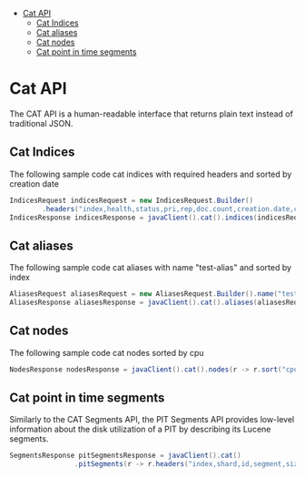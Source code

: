 - [Cat API](#cat-api)
  - [Cat Indices](#cat-indices)
  - [Cat aliases](#cat-aliases)
  - [Cat nodes](#cat-nodes)
  - [Cat point in time segments](#cat-point-in-time-segments)

# Cat API

The CAT API is a human-readable interface that returns plain text instead of traditional JSON.

## Cat Indices
The following sample code cat indices with required headers and sorted by creation date

```java
IndicesRequest indicesRequest = new IndicesRequest.Builder()
        .headers("index,health,status,pri,rep,doc.count,creation.date,creation.date.string").sort("creation.date").build();
IndicesResponse indicesResponse = javaClient().cat().indices(indicesRequest);
```


## Cat aliases
The following sample code cat aliases with name "test-alias" and sorted by index

```java
AliasesRequest aliasesRequest = new AliasesRequest.Builder().name("test-alias").sort("index").build();
AliasesResponse aliasesResponse = javaClient().cat().aliases(aliasesRequest);
```

## Cat nodes
The following sample code cat nodes sorted by cpu

```java
NodesResponse nodesResponse = javaClient().cat().nodes(r -> r.sort("cpu"));
```

## Cat point in time segments
Similarly to the CAT Segments API, the PIT Segments API provides low-level information about the disk utilization of a PIT by describing its Lucene segments. 

```java
SegmentsResponse pitSegmentsResponse = javaClient().cat()
                .pitSegments(r -> r.headers("index,shard,id,segment,size"));
```
